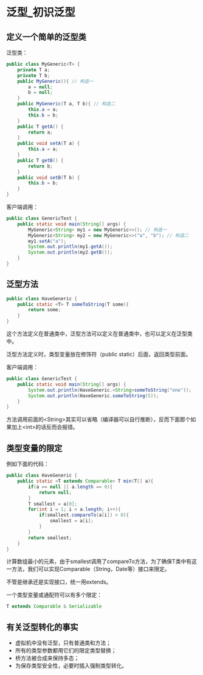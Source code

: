 # 泛型\_初识泛型

## 定义一个简单的泛型类

泛型类：

```java
public class MyGeneric<T> {
    private T a;
    private T b;
    public MyGeneric(){ // 构造一
        a = null;
        b = null;
    }
    public MyGeneric(T a, T b){ // 构造二
        this.a = a;
        this.b = b;
    }
    public T getA() {
        return a;
    }
    public void setA(T a) {
        this.a = a;
    }
    public T getB() {
        return b;
    }
    public void setB(T b) {
        this.b = b;
    }    
}
```

客户端调用：

```java
public class GenericTest {
    public static void main(String[] args) {
        MyGeneric<String> my1 = new MyGeneric<>(); // 构造一
        MyGeneric<String> my2 = new MyGeneric<>("a", "b"); // 构造二
        my1.setA("a");
        System.out.println(my1.getA());
        System.out.println(my2.getB());
    }
}
```

## 泛型方法

```java
public class HaveGeneric {
    public static <T> T someToString(T some){
        return some;
    }
}
```

这个方法定义在普通类中，泛型方法可以定义在普通类中，也可以定义在泛型类中。

泛型方法定义时，类型变量放在修饰符（public static）后面，返回类型前面。

客户端调用：

```java
public class GenericTest {
    public static void main(String[] args) {
        System.out.println(HaveGeneric.<String>someToString("one"));
        System.out.println(HaveGeneric.someToString(5));
    }
}
```

方法调用前面的&lt;String&gt;其实可以省略（编译器可以自行推断），反而下面那个如果加上&lt;int&gt;的话反而会报错。

## 类型变量的限定

例如下面的代码：

```java
public class HaveGeneric {
    public static <T extends Comparable> T min(T[] a){
        if(a == null || a.length == 0){
            return null;
        }
        T smallest = a[0];
        for(int i = 1; i < a.length; i++){
            if(smallest.compareTo(a[i]) > 0){
                smallest = a[i];
            }
        }
        return smallest;
    }    
}
```

计算数组最小的元素，由于smallest调用了compareTo方法，为了确保T类中有这一方法，我们可以实现Comparable（String，Date等）接口来限定。

不管是继承还是实现接口，统一用extends。

一个类型变量或通配符可以有多个限定：

```java
T extends Comparable & Serializable
```

## 有关泛型转化的事实

* 虚拟机中没有泛型，只有普通类和方法；
* 所有的类型参数都用它们的限定类型替换；
* 桥方法被合成来保持多态；
* 为保存类型安全性，必要时插入强制类型转化。



